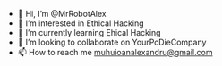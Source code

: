 - 👋 Hi, I’m @MrRobotAlex
- 👀 I’m interested in Ethical Hacking
- 🌱 I’m currently learning Ehical Hacking
- 💞️ I’m looking to collaborate on YourPcDieCompany
- 📫 How to reach me muhuioanalexandru@gmail.com


